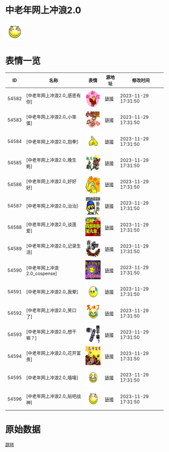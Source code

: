 # 中老年网上冲浪2.0

<img src="./cover.png" height="60" alt="cover" />

# 表情一览

|ID|名称|表情|源地址|修改时间|
|----|----|----|----|----|
|54582|[中老年网上冲浪2.0_感恩有你]|<img src="./pic/054582_%5B中老年网上冲浪2.0_感恩有你%5D.png" height="60" alt="感恩有你"/>|[链接](https://i0.hdslb.com/bfs/garb/4a741f34b38f143409d378bae83d00e169b93a91.png)|2023-11-29 17:31:50|
|54583|[中老年网上冲浪2.0_小笨蛋]|<img src="./pic/054583_%5B中老年网上冲浪2.0_小笨蛋%5D.png" height="60" alt="小笨蛋"/>|[链接](https://i0.hdslb.com/bfs/garb/948999ec825919bf9e43826a3d1ccceea96aa90f.png)|2023-11-29 17:31:50|
|54584|[中老年网上冲浪2.0_抱拳]|<img src="./pic/054584_%5B中老年网上冲浪2.0_抱拳%5D.png" height="60" alt="抱拳"/>|[链接](https://i0.hdslb.com/bfs/garb/c7139abb38f568a181594f5ee17339e25f2ef401.png)|2023-11-29 17:31:50|
|54585|[中老年网上冲浪2.0_晚生蚝]|<img src="./pic/054585_%5B中老年网上冲浪2.0_晚生蚝%5D.png" height="60" alt="晚生蚝"/>|[链接](https://i0.hdslb.com/bfs/garb/cf20a9fc3ee74294ee9b54b9aca9db470e96f67c.png)|2023-11-29 17:31:50|
|54586|[中老年网上冲浪2.0_好好好]|<img src="./pic/054586_%5B中老年网上冲浪2.0_好好好%5D.png" height="60" alt="好好好"/>|[链接](https://i0.hdslb.com/bfs/garb/2e811eb7d780af0d532e5182d60cd669416b4430.png)|2023-11-29 17:31:50|
|54587|[中老年网上冲浪2.0_治治]|<img src="./pic/054587_%5B中老年网上冲浪2.0_治治%5D.png" height="60" alt="治治"/>|[链接](https://i0.hdslb.com/bfs/garb/47941382b60b461473e7658a66d5c415c6f98c48.png)|2023-11-29 17:31:50|
|54588|[中老年网上冲浪2.0_谈莲爱]|<img src="./pic/054588_%5B中老年网上冲浪2.0_谈莲爱%5D.png" height="60" alt="谈莲爱"/>|[链接](https://i0.hdslb.com/bfs/garb/932c9e00be015997b2b666819ffbb37baffd0903.png)|2023-11-29 17:31:50|
|54589|[中老年网上冲浪2.0_记录生活]|<img src="./pic/054589_%5B中老年网上冲浪2.0_记录生活%5D.png" height="60" alt="记录生活"/>|[链接](https://i0.hdslb.com/bfs/garb/f1716560a904f558f819db29a4009a1732a374f2.png)|2023-11-29 17:31:50|
|54590|[中老年网上冲浪2.0_cospense]|<img src="./pic/054590_%5B中老年网上冲浪2.0_cospense%5D.png" height="60" alt="cospense"/>|[链接](https://i0.hdslb.com/bfs/garb/85141b036b55b3f7172eb7448870f91c702cfa41.png)|2023-11-29 17:31:50|
|54591|[中老年网上冲浪2.0_我晕]|<img src="./pic/054591_%5B中老年网上冲浪2.0_我晕%5D.png" height="60" alt="我晕"/>|[链接](https://i0.hdslb.com/bfs/garb/d2da8e89341e6b1ec3c8797c087dfcf5d4260804.png)|2023-11-29 17:31:50|
|54592|[中老年网上冲浪2.0_笑口了]|<img src="./pic/054592_%5B中老年网上冲浪2.0_笑口了%5D.png" height="60" alt="笑口了"/>|[链接](https://i0.hdslb.com/bfs/garb/c74362f50ea6abbdb81eadf94cde5c329864b537.png)|2023-11-29 17:31:50|
|54593|[中老年网上冲浪2.0_想干嘛？]|<img src="./pic/054593_%5B中老年网上冲浪2.0_想干嘛？%5D.png" height="60" alt="想干嘛？"/>|[链接](https://i0.hdslb.com/bfs/garb/09f9e186e69739a956a05afe09c3a67125ba46a3.png)|2023-11-29 17:31:50|
|54594|[中老年网上冲浪2.0_花开富贵]|<img src="./pic/054594_%5B中老年网上冲浪2.0_花开富贵%5D.png" height="60" alt="花开富贵"/>|[链接](https://i0.hdslb.com/bfs/garb/e4e36f95e93b08040bd6ce0c4d9f2210f0a36520.png)|2023-11-29 17:31:50|
|54595|[中老年网上冲浪2.0_嘻嘻]|<img src="./pic/054595_%5B中老年网上冲浪2.0_嘻嘻%5D.png" height="60" alt="嘻嘻"/>|[链接](https://i0.hdslb.com/bfs/garb/99465cd383ef78d7313e48fa404beba0b9e7be35.png)|2023-11-29 17:31:50|
|54596|[中老年网上冲浪2.0_贴吧战神]|<img src="./pic/054596_%5B中老年网上冲浪2.0_贴吧战神%5D.png" height="60" alt="贴吧战神"/>|[链接](https://i0.hdslb.com/bfs/garb/d8dc4afcb26509d937be9187a4d1a145f494a011.png)|2023-11-29 17:31:50|

# 原始数据

[跳转](./raw.json)

